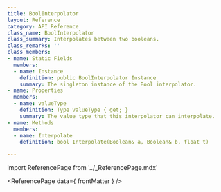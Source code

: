 ```yaml
---
title: BoolInterpolator
layout: Reference
category: API Reference
class_name: BoolInterpolator
class_summary: Interpolates between two booleans.
class_remarks: ''
class_members:
- name: Static Fields
  members:
  - name: Instance
    definition: public BoolInterpolator Instance
    summary: The singleton instance of the Bool interpolator.
- name: Properties
  members:
  - name: valueType
    definition: Type valueType { get; }
    summary: The value type that this interpolator can interpolate.
- name: Methods
  members:
  - name: Interpolate
    definition: bool Interpolate(Boolean& a, Boolean& b, float t)

---
```

import ReferencePage from '../_ReferencePage.mdx'

<ReferencePage data={ frontMatter } />
